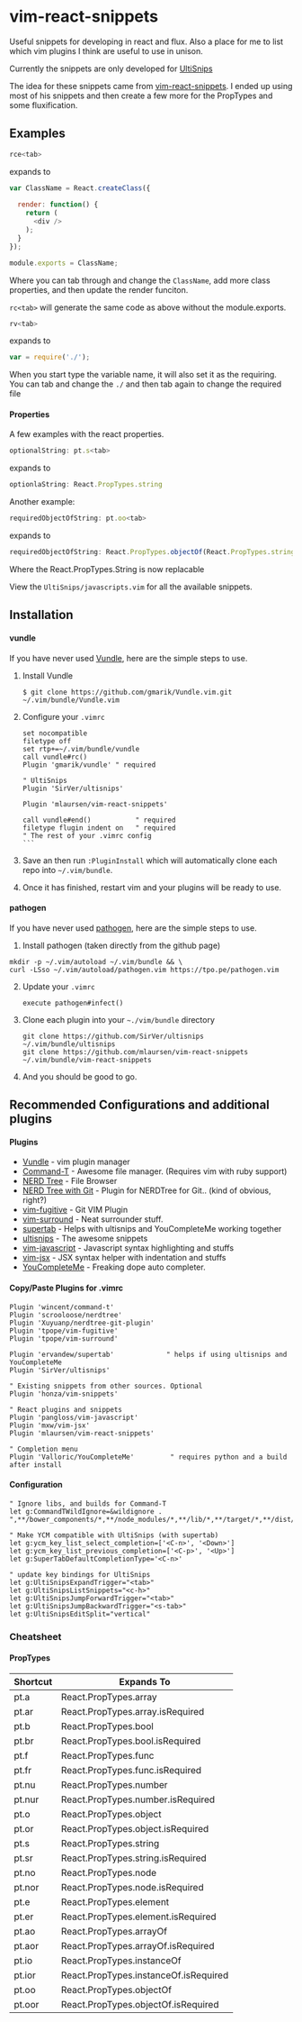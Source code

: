 # vim-react-snippets
Useful snippets for developing in react and flux. Also a place for me to list which vim plugins I think are useful to use in unison.

Currently the snippets are only developed for [UltiSnips](https://github.com/SirVer/ultisnips)

The idea for these snippets came from [vim-react-snippets](https://github.com/justinj/vim-react-snippets).
I ended up using most of his snippets and then create a few more for the PropTypes and some fluxification.

## Examples
```javascript
rce<tab>
```
expands to
```javascript
var ClassName = React.createClass({
  
  render: function() {
    return (
      <div />
    );
  }
});

module.exports = ClassName;
```
Where you can tab through and change the `ClassName`, add more class properties, and then update the render funciton.

`rc<tab>` will generate the same code as above without the module.exports.

```javascript
rv<tab>
```
expands to
```javascript
var = require('./');
```
When you start type the variable name, it will also set it as the requiring. You can tab and change the `./` and then tab again to change the required file

#### Properties
A few examples with the react properties.
```javascript
optionalString: pt.s<tab>
```
expands to
```javascript
optionlaString: React.PropTypes.string
```

Another example:
```javascript
requiredObjectOfString: pt.oo<tab>
```
expands to
```javascript
requiredObjectOfString: React.PropTypes.objectOf(React.PropTypes.string).isRequired
```
Where the React.PropTypes.String is now replacable

View the `UltiSnips/javascripts.vim` for all the available snippets.

## Installation
#### vundle
If you have never used [Vundle](https://github.com/gmarik/Vundle.vim), here are the simple steps to use.

1. Install Vundle

   `$ git clone https://github.com/gmarik/Vundle.vim.git ~/.vim/bundle/Vundle.vim`

2. Configure your `.vimrc`

   ````
   set nocompatible
   filetype off
   set rtp+=~/.vim/bundle/vundle
   call vundle#rc()
   Plugin 'gmarik/vundle' " required
   
   " UltiSnips
   Plugin 'SirVer/ultisnips'
   
   Plugin 'mlaursen/vim-react-snippets'
   
   call vundle#end()           " required
   filetype flugin indent on   " required
   " The rest of your .vimrc config
   ```

3. Save an then run `:PluginInstall` which will automatically clone each repo into `~/.vim/bundle`.
4. Once it has finished, restart vim and your plugins will be ready to use.

#### pathogen
If you have never used [pathogen](https://github.com/tpope/vim-pathogen), here are the simple steps to use.

1. Install pathogen (taken directly from the github page)
  ```
  mkdir -p ~/.vim/autoload ~/.vim/bundle && \
  curl -LSso ~/.vim/autoload/pathogen.vim https://tpo.pe/pathogen.vim
  ```
2. Update your `.vimrc`

   ```
   execute pathogen#infect()
   ```

3. Clone each plugin into your `~./vim/bundle` directory

   ```
   git clone https://github.com/SirVer/ultisnips ~/.vim/bundle/ultisnips
   git clone https://github.com/mlaursen/vim-react-snippets ~/.vim/bundle/vim-react-snippets
   ```

4. And you should be good to go.

## Recommended Configurations and additional plugins
#### Plugins
* [Vundle](https://github.com/gmarik/Vundle.vim) - vim plugin manager
* [Command-T](https://github.com/wincent/command-t) - Awesome file manager. (Requires vim with ruby support)
* [NERD Tree](https://github.com/scrooloose/nerdtree) - File Browser
* [NERD Tree with Git](https://github.com/Xuyuanp/nerdtree-git-plugin) - Plugin for NERDTree for Git.. (kind of obvious, right?)
* [vim-fugitive](https://github.com/tpope/vim-fugitive) - Git VIM Plugin
* [vim-surround](https://github.com/tpope/vim-surround) - Neat surrounder stuff.
* [supertab](https://github.com/ervandew/supertab) - Helps with ultisnips and YouCompleteMe working together
* [ultisnips](https://github.com/SirVer/ultisnips) - The awesome snippets
* [vim-javascript](https://github.com/pangloss/vim-javascript) - Javascript syntax highlighting and stuffs
* [vim-jsx](https://github.com/mxw/vim-jsx) - JSX syntax helper with indentation and stuffs
* [YouCompleteMe](https://github.com/Valloric/YouCompleteMe) - Freaking dope auto completer.

#### Copy/Paste Plugins for .vimrc
```
Plugin 'wincent/command-t'
Plugin 'scrooloose/nerdtree'
Plugin 'Xuyuanp/nerdtree-git-plugin'
Plugin 'tpope/vim-fugitive'
Plugin 'tpope/vim-surround'

Plugin 'ervandew/supertab'             " helps if using ultisnips and YouCompleteMe
Plugin 'SirVer/ultisnips'

" Existing snippets from other sources. Optional
Plugin 'honza/vim-snippets'

" React plugins and snippets
Plugin 'pangloss/vim-javascript'
Plugin 'mxw/vim-jsx'
Plugin 'mlaursen/vim-react-snippets'

" Completion menu
Plugin 'Valloric/YouCompleteMe'         " requires python and a build after install
```


#### Configuration
```
" Ignore libs, and builds for Command-T
let g:CommandTWildIgnore=&wildignore . ",**/bower_components/*,**/node_modules/*,**/lib/*,**/target/*,**/dist/*,**/build/*"

" Make YCM compatible with UltiSnips (with supertab)
let g:ycm_key_list_select_completion=['<C-n>', '<Down>']
let g:ycm_key_list_previous_completion=['<C-p>', '<Up>']
let g:SuperTabDefaultCompletionType='<C-n>'

" update key bindings for UltiSnips
let g:UltiSnipsExpandTrigger="<tab>"
let g:UltiSnipsListSnippets="<c-h>"
let g:UltiSnipsJumpForwardTrigger="<tab>"
let g:UltiSnipsJumpBackwardTrigger="<s-tab>"
let g:UltiSnipsEditSplit="vertical"
```

### Cheatsheet
#### PropTypes
| Shortcut | Expands To                            |
| -------- | ----------                            |
| pt.a     | React.PropTypes.array                 |
| pt.ar    | React.PropTypes.array.isRequired      |
| pt.b     | React.PropTypes.bool                  |
| pt.br    | React.PropTypes.bool.isRequired       |
| pt.f     | React.PropTypes.func                  |
| pt.fr    | React.PropTypes.func.isRequired       |
| pt.nu    | React.PropTypes.number                |
| pt.nur   | React.PropTypes.number.isRequired     |
| pt.o     | React.PropTypes.object                |
| pt.or    | React.PropTypes.object.isRequired     |
| pt.s     | React.PropTypes.string                |
| pt.sr    | React.PropTypes.string.isRequired     |
| pt.no    | React.PropTypes.node                  |
| pt.nor   | React.PropTypes.node.isRequired       |
| pt.e     | React.PropTypes.element               |
| pt.er    | React.PropTypes.element.isRequired    |
| pt.ao    | React.PropTypes.arrayOf               |
| pt.aor   | React.PropTypes.arrayOf.isRequired    |
| pt.io    | React.PropTypes.instanceOf            |
| pt.ior   | React.PropTypes.instanceOf.isRequired |
| pt.oo    | React.PropTypes.objectOf              |
| pt.oor   | React.PropTypes.objectOf.isRequired   |
